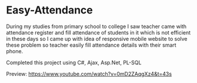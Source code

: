 # Easy-Attendance

During my studies from primary school to college I saw teacher came with attendance register and fill attendance of students in it which is
not efficient in these days so I came up with idea of responsive mobile website to solve these problem so teacher easily fill attendance
details with their smart phone.

Completed this project using C#, Ajax, Asp.Net, PL-SQL

Preview: https://www.youtube.com/watch?v=0mD2ZAqgXz4&t=43s
